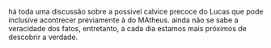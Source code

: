 há toda uma discussão sobre a possivel calvice precoce do Lucas que pode inclusive acontrecer previamente à do MAtheus. 
 ainda não se sabe a veracidade dos fatos, entretanto, a cada dia estamos mais próximos de descobrir a verdade.
